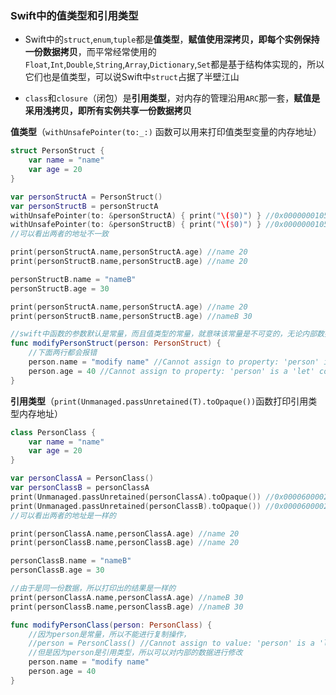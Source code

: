 ### Swift中的值类型和引用类型

* Swift中的`struct`,`enum`,`tuple`都是**值类型**，**赋值使用深拷贝，即每个实例保持一份数据拷贝**，而平常经常使用的`Float`,`Int`,`Double`,`String`,`Array`,`Dictionary`,`Set`都是基于结构体实现的，所以它们也是值类型，可以说Swift中`struct`占据了半壁江山

* `class`和`closure`（闭包）是**引用类型**，对内存的管理沿用`ARC`那一套，**赋值是采用浅拷贝，即所有实例共享一份数据拷贝**

  

**值类型**（`withUnsafePointer(to:_:)` 函数可以用来打印值类型变量的内存地址）

```swift
struct PersonStruct {
    var name = "name"
    var age = 20
}

var personStructA = PersonStruct()
var personStructB = personStructA
withUnsafePointer(to: &personStructA) { print("\($0)") } //0x00000001058cdc60
withUnsafePointer(to: &personStructB) { print("\($0)") } //0x00000001058cdc78
//可以看出两者的地址不一致

print(personStructA.name,personStructA.age) //name 20
print(personStructB.name,personStructB.age) //name 20

personStructB.name = "nameB"
personStructB.age = 30

print(personStructA.name,personStructA.age) //name 20
print(personStructB.name,personStructB.age) //nameB 30

//swift中函数的参数默认是常量，而且值类型的常量，就意味该常量是不可变的，无论内部数据是var还是let修饰
func modifyPersonStruct(person: PersonStruct) {
  	//下面两行都会报错
    person.name = "modify name" //Cannot assign to property: 'person' is a 'let' constant
    person.age = 40 //Cannot assign to property: 'person' is a 'let' constant
}
```



**引用类型**（`print(Unmanaged.passUnretained(T).toOpaque())`函数打印引用类型内存地址）

```swift
class PersonClass {
    var name = "name"
    var age = 20
}

var personClassA = PersonClass()
var personClassB = personClassA
print(Unmanaged.passUnretained(personClassA).toOpaque()) //0x0000600002b12bb0
print(Unmanaged.passUnretained(personClassB).toOpaque()) //0x0000600002b12bb0
//可以看出两者的地址是一样的

print(personClassA.name,personClassA.age) //name 20
print(personClassB.name,personClassB.age) //name 20

personClassB.name = "nameB"
personClassB.age = 30

//由于是同一份数据，所以打印出的结果是一样的
print(personClassA.name,personClassA.age) //nameB 30
print(personClassB.name,personClassB.age) //nameB 30

func modifyPersonClass(person: PersonClass) {
  	//因为person是常量，所以不能进行复制操作，
    //person = PersonClass() //Cannot assign to value: 'person' is a 'let' constant
  	//但是因为person是引用类型，所以可以对内部的数据进行修改
    person.name = "modify name"
    person.age = 40
}
```

